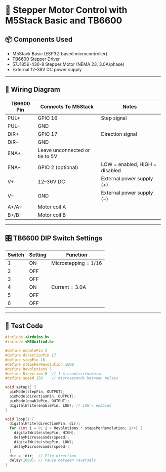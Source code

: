# 🧠 Stepper Motor Control with M5Stack Basic and TB6600

## 📦 Components Used
- M5Stack Basic (ESP32-based microcontroller)
- TB6600 Stepper Driver
- 57J1856-430-8 Stepper Motor (NEMA 23, 3.0A/phase)
- External 12–36V DC power supply

---

## 🔌 Wiring Diagram

| TB6600 Pin | Connects To M5Stack | Notes                          |
|------------|---------------------|--------------------------------|
| PUL+       | GPIO 16             | Step signal                    |
| PUL−       | GND                 |                                |
| DIR+       | GPIO 17             | Direction signal               |
| DIR−       | GND                 |                                |
| ENA+       | Leave unconnected or tie to 5V |
| ENA−       | GPIO 2 (optional)   | LOW = enabled, HIGH = disabled |
| V+         | 12–36V DC           | External power supply (+)      |
| V−         | GND                 | External power supply (−)      |
| A+/A−      | Motor coil A        |                                |
| B+/B−      | Motor coil B        |                                |

---

## 🎛 TB6600 DIP Switch Settings

| Switch | Setting | Function              |
|--------|---------|-----------------------|
| 1      | ON      | Microstepping = 1/16  |
| 2      | OFF     |                       |
| 3      | OFF     |                       |
| 4      | ON      | Current = 3.0A        |
| 5      | OFF     |                       |
| 6      | OFF     |                       |

---

## 🧪 Test Code

```cpp
#include <Arduino.h>
#include <M5Unified.h>

#define enablePin 2
#define directionPin 17
#define stepPin 16
#define stepsPerRevolution 1600
#define Revolutions 5
#define Direction 0  // 1 = counterclockwise
#define speed 150    // microseconds between pulses

void setup() {
  pinMode(stepPin, OUTPUT);
  pinMode(directionPin, OUTPUT);
  pinMode(enablePin, OUTPUT);
  digitalWrite(enablePin, LOW); // LOW = enabled
}

void loop() {
  digitalWrite(directionPin, dir);
  for (int i = 0; i < Revolutions * stepsPerRevolution; i++) {
    digitalWrite(stepPin, HIGH);
    delayMicroseconds(speed);
    digitalWrite(stepPin, LOW);
    delayMicroseconds(speed);
  }
  dir = !dir;  // Flip direction
  delay(1000); // Pause between reversals
}
